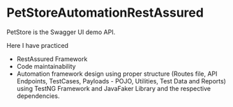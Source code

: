 # PetStoreAutomationRestAssured
PetStore is the Swagger UI demo API. 

Here I have practiced 
- RestAssured Framework
-  Code maintainability
- Automation framework design using proper structure (Routes file, API Endpoints, TestCases, Payloads - POJO, Utilities, Test Data and Reports) using TestNG Framework and JavaFaker Library and the respective dependencies. 
